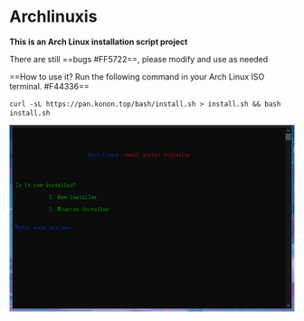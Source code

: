 # Archlinuxis
**This is an Arch Linux installation script project**

There are still ==bugs #FF5722==, please modify and use as needed

==How to use it? Run the following command in your Arch Linux ISO terminal. #F44336==
``` shell
curl -sL https://pan.konon.top/bash/install.sh > install.sh && bash install.sh
```

![Test image](./image/tmp.png)